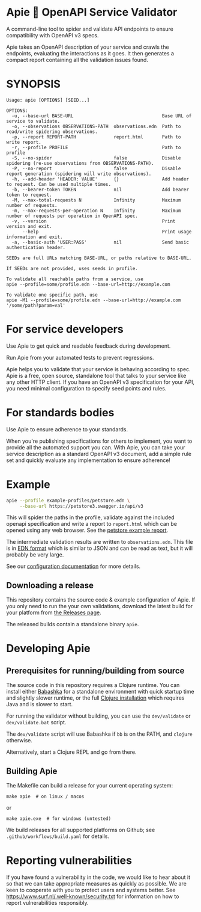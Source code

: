 <!-- WARNING! THIS FILE IS GENERATED, EDIT README.src.md INSTEAD -->
# Apie 🙈 OpenAPI Service Validator

A command-line tool to spider and validate API endpoints to ensure
compatibility with OpenAPI v3 specs.

Apie takes an OpenAPI description of your service and crawls the
endpoints, evaluating the interactions as it goes. It then generates a
compact report containing all the validation issues found.

# SYNOPSIS

<!-- INCLUDE USAGE HERE -->
```
Usage: apie [OPTIONS] [SEED...]

OPTIONS:
  -u, --base-url BASE-URL                                 Base URL of service to validate.
  -o, --observations OBSERVATIONS-PATH  observations.edn  Path to read/write spidering observations.
  -p, --report REPORT-PATH              report.html       Path to write report.
  -r, --profile PROFILE                                   Path to profile
  -S, --no-spider                       false             Disable spidering (re-use observations from OBSERVATIONS-PATH).
  -P, --no-report                       false             Disable report generation (spidering will write observations).
  -h, --add-header 'HEADER: VALUE'      {}                Add header to request. Can be used multiple times.
  -b, --bearer-token TOKEN              nil               Add bearer token to request.
  -M, --max-total-requests N            Infinity          Maximum number of requests.
  -m, --max-requests-per-operation N    Infinity          Maximum number of requests per operation in OpenAPI spec.
  -v, --version                                           Print version and exit.
      --help                                              Print usage information and exit.
  -a, --basic-auth 'USER:PASS'          nil               Send basic authentication header.

SEEDs are full URLs matching BASE-URL, or paths relative to BASE-URL.

If SEEDs are not provided, uses seeds in profile.

To validate all reachable paths from a service, use
apie --profile=some/profile.edn --base-url=http://example.com

To validate one specific path, use
apie -M1 --profile=some/profile.edn --base-url=http://example.com '/some/path?param=val'
```

# For service developers

Use Apie to get quick and readable feedback during development.

Run Apie from your automated tests to prevent regressions.

Apie helps you to validate that your service is behaving according to
spec. Apie is a free, open source, standalone tool that talks to your
service like any other HTTP client. If you have an OpenAPI v3
specification for your API, you need minimal configuration to specify
seed points and rules.

# For standards bodies

Use Apie to ensure adherence to your standards.

When you're publishing specifications for others to implement, you
want to provide all the automated support you can. With Apie, you can
take your service description as a standard OpenAPI v3 document, add a
simple rule set and quickly evaluate any implementation to ensure
adherence!

# Example

```sh
apie --profile example-profiles/petstore.edn \
     --base-url https://petstore3.swagger.io/api/v3
```

This will spider the paths in the profile, validate against the
included openapi specification and write a report to `report.html`
which can be opened using any web browser. See the [petstore example
report](https://surfnet.github.io/apie/example-report.html).

The intermediate validation results are written to
`observations.edn`. This file is in [EDN
format](https://github.com/edn-format/edn) which is similar to JSON
and can be read as text, but it will probably be very large.

See our [configuration documentation](./docs/specification-authors.md)
for more details.

## Downloading a release

This repository contains the source code & example configuration of
Apie. If you only need to run the your own validations, download the
latest build for your platform from [the Releases
page](https://github.com/SURFnet/apie/releases).

The released builds contain a standalone binary `apie`.

# Developing Apie

## Prerequisites for running/building from source

The source code in this repository requires a Clojure runtime. You can
install either
[Babashka](https://github.com/babashka/babashka#installation) for a
standalone environment with quick startup time and slightly slower
runtime, or the full [Clojure
installation](https://clojure.org/guides/install_clojure) which
requires Java and is slower to start.

For running the validator without building, you can use the
`dev/validate` or `dev/validate.bat` script.

The `dev/validate` script will use Babashka if `bb` is on the PATH,
and `clojure` otherwise.

Alternatively, start a Clojure REPL and go from there.

## Building Apie

The Makefile can build a release for your current operating system:

```
make apie  # on linux / macos
```

or

```
make apie.exe  # for windows (untested)
```

We build releases for all supported platforms on Github; see
`.github/workflows/build.yaml` for details.

# Reporting vulnerabilities

If you have found a vulnerability in the code, we would like to hear
about it so that we can take appropriate measures as quickly as
possible. We are keen to cooperate with you to protect users and
systems better. See https://www.surf.nl/.well-known/security.txt for
information on how to report vulnerabilities responsibly.
